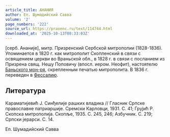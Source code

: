 ```yaml
---
article_title: АНАНИЯ
author: Еп. Шумадийский Савва
volume: '2'
page_numbers: '222'
source_url: https://pravenc.ru/text/114744.html
downloaded_at: '2025-10-13T08:33:03Z'
---
```


[серб. Ананиjе], митр. Призренский Сербской митрополии (1828-1836). Упоминается в 1820 г. как митрополит Скопленский в связи с освящением церкви во Враньской обл., в 1828 г. в связи с посланием из Призрена свящ. Нешу Поповичу (впосл. иером. Неофит), настоятелю [Баньского мон-ря](<https://pravenc.ru/text/БАНЬСКА МОНАСТЫРЬ ВО ИМЯ СВ  СТЕФАНА.html>), скрепленным печатью митрополита. В 1836 г. переведен в [Фессалию](https://pravenc.ru/text/Фессалию.html).

## Литература

Караматиjевић J. Синђелиjе рашких владика // Гласник Српске православне патриаршиjе. Сремски Карловци, 1931. С. 41; Груjић Р. Скопска митрополиjа. Скопљe, 1935. С. 245, 246; Азбучник. С. 219; Српски jерарси. С. 14.

Еп. Шумадийский Савва
